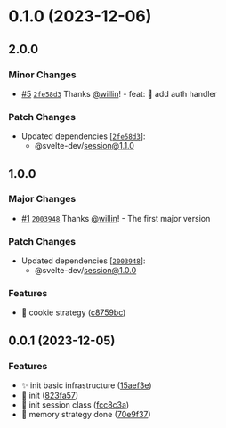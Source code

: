 # 0.1.0 (2023-12-06)

## 2.0.0

### Minor Changes

- [#5](https://github.com/willin/svelte-turbo/pull/5) [`2fe58d3`](https://github.com/willin/svelte-turbo/commit/2fe58d3230de76ab70d4cd7119ceaea4b065f39e) Thanks [@willin](https://github.com/willin)! - feat: :tada: add auth handler

### Patch Changes

- Updated dependencies [[`2fe58d3`](https://github.com/willin/svelte-turbo/commit/2fe58d3230de76ab70d4cd7119ceaea4b065f39e)]:
  - @svelte-dev/session@1.1.0

## 1.0.0

### Major Changes

- [#1](https://github.com/willin/svelte-turbo/pull/1) [`2003948`](https://github.com/willin/svelte-turbo/commit/2003948cde7de474f0da4c2f5132ed26afe05210) Thanks [@willin](https://github.com/willin)! - The first major version

### Patch Changes

- Updated dependencies [[`2003948`](https://github.com/willin/svelte-turbo/commit/2003948cde7de474f0da4c2f5132ed26afe05210)]:
  - @svelte-dev/session@1.0.0

### Features

- :tada: cookie strategy ([c8759bc](https://github.com/willin/svelte-session/commit/c8759bca6f4bee0d11a52f9f159bd9ccfa485b08))

## 0.0.1 (2023-12-05)

### Features

- :sparkles: init basic infrastructure ([15aef3e](https://github.com/willin/svelte-session/commit/15aef3e5015d2c1e0e24d3ba324a92dadabd0914))
- :tada: init ([823fa57](https://github.com/willin/svelte-session/commit/823fa57aa6a4ac33dafb22096ccfdca70c216120))
- :tada: init session class ([fcc8c3a](https://github.com/willin/svelte-session/commit/fcc8c3aca8456b4570452f0280f4fe26318b023f))
- :tada: memory strategy done ([70e9f37](https://github.com/willin/svelte-session/commit/70e9f375c85a0d30eec8044885ac2f0e06739ad4))

